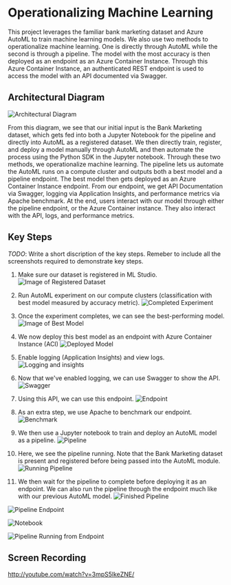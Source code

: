 # Operationalizing Machine Learning

This project leverages the familiar bank marketing dataset and Azure AutoML to train machine learning models. We also use two methods to operationalize machine learning. One is directly through AutoML while the second is through a pipeline. The model with the most accuracy is then deployed as an endpoint as an Azure Container Instance. Through this Azure Container Instance, an authenticated REST endpoint is used to access the model with an API documented via Swagger. 

## Architectural Diagram
![Architectural Diagram](./diagram.PNG)

From this diagram, we see that our initial input is the Bank Marketing dataset, which gets fed into both a Jupyter Notebook for the pipeline and directly into AutoML as a registered dataset. We then directly train, register, and deploy a model manually through AutoML and then automate the process using the Python SDK in the Jupyter notebook. Through these two methods, we operationalize machine learning. The pipeline lets us automate the AutoML runs on a compute cluster and outputs both a best model and a pipeline endpoint. The best model then gets deployed as an Azure Container Instance endpoint. From our endpoint, we get API Documentation via Swagger, logging via Application Insights, and performance metrics via Apache benchmark. At the end, users interact with our model through either the pipeline endpoint, or the Azure Container instance. They also interact with the API, logs, and performance metrics. 

## Key Steps
*TODO*: Write a short discription of the key steps. Remeber to include all the screenshots required to demonstrate key steps.

1. Make sure our dataset is registered in ML Studio. ![Image of Registered Dataset](./screenshots/registered_dataset.PNG)

2. Run AutoML experiment on our compute clusters (classification with best model measured by accuracy metric). ![Completed Experiment](./screenshots/experiment_completed.PNG)

3. Once the experiment completes, we can see the best-performing model. ![Image of Best Model](./screenshots/best_model.PNG)

4. We now deploy this best model as an endpoint with Azure Container Instance (ACI) ![Deployed Model](./screenshots/best_model_deployed.PNG)

5. Enable logging (Application Insights) and view logs. ![Logging and insights](./screenshots/insights_and_logs.PNG)

6. Now that we've enabled logging, we can use Swagger to show the API. ![Swagger](./screenshots/swagger.PNG)

7. Using this API, we can use this endpoint. ![Endpoint](./screenshots/endpoint.PNG)

8. As an extra step, we use Apache to benchmark our endpoint. ![Benchmark](./screenshots/benchmark.PNG)

9. We then use a Jupyter notebook to train and deploy an AutoML model as a pipeline. ![Pipeline](./screenshots/pipeline.PNG)

10. Here, we see the pipeline running. Note that the Bank Marketing dataset is present and registered before being passed into the AutoML module. ![Running Pipeline](./screenshots/running_pipeline.PNG)

11. We then wait for the pipeline to complete before deploying it as an endpoint. We can also run the pipeline through the endpoint much like with our previous AutoML model. ![Finished Pipeline](./screenshots/pipeline_finished.PNG)

![Pipeline Endpoint](./screenshots/pipeline_endpoint.PNG)

![Notebook](./screenshots/notebook.png)

![Pipeline Running from Endpoint](./screenshots/run_from_endpoint.PNG)

## Screen Recording
http://youtube.com/watch?v=3mpS5lkeZNE/
